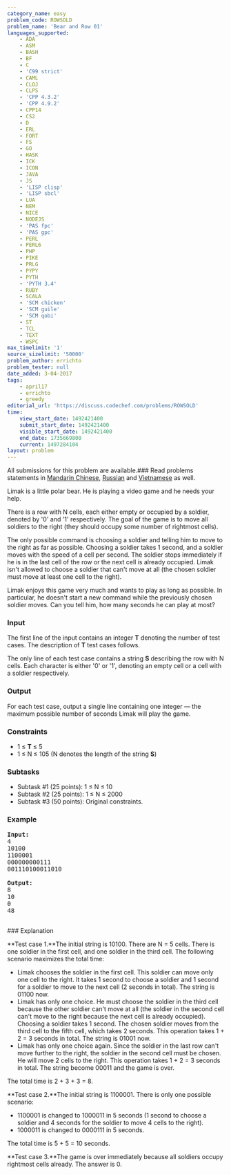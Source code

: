 ```yaml
---
category_name: easy
problem_code: ROWSOLD
problem_name: 'Bear and Row 01'
languages_supported:
    - ADA
    - ASM
    - BASH
    - BF
    - C
    - 'C99 strict'
    - CAML
    - CLOJ
    - CLPS
    - 'CPP 4.3.2'
    - 'CPP 4.9.2'
    - CPP14
    - CS2
    - D
    - ERL
    - FORT
    - FS
    - GO
    - HASK
    - ICK
    - ICON
    - JAVA
    - JS
    - 'LISP clisp'
    - 'LISP sbcl'
    - LUA
    - NEM
    - NICE
    - NODEJS
    - 'PAS fpc'
    - 'PAS gpc'
    - PERL
    - PERL6
    - PHP
    - PIKE
    - PRLG
    - PYPY
    - PYTH
    - 'PYTH 3.4'
    - RUBY
    - SCALA
    - 'SCM chicken'
    - 'SCM guile'
    - 'SCM qobi'
    - ST
    - TCL
    - TEXT
    - WSPC
max_timelimit: '1'
source_sizelimit: '50000'
problem_author: errichto
problem_tester: null
date_added: 3-04-2017
tags:
    - april17
    - errichto
    - greedy
editorial_url: 'https://discuss.codechef.com/problems/ROWSOLD'
time:
    view_start_date: 1492421400
    submit_start_date: 1492421400
    visible_start_date: 1492421400
    end_date: 1735669800
    current: 1497284104
layout: problem
---
```

All submissions for this problem are available.###  Read problems statements in [Mandarin Chinese](http://www.codechef.com/download/translated/APRIL17/mandarin/ROWSOLD.pdf), [Russian](http://www.codechef.com/download/translated/APRIL17/russian/ROWSOLD.pdf) and [Vietnamese](http://www.codechef.com/download/translated/APRIL17/vietnamese/ROWSOLD.pdf) as well.

Limak is a little polar bear. He is playing a video game and he needs your help.

There is a row with N cells, each either empty or occupied by a soldier, denoted by '0' and '1' respectively. The goal of the game is to move all soldiers to the right (they should occupy some number of rightmost cells).

The only possible command is choosing a soldier and telling him to move to the right as far as possible. Choosing a soldier takes 1 second, and a soldier moves with the speed of a cell per second. The soldier stops immediately if he is in the last cell of the row or the next cell is already occupied. Limak isn't allowed to choose a soldier that can't move at all (the chosen soldier must move at least one cell to the right).

Limak enjoys this game very much and wants to play as long as possible. In particular, he doesn't start a new command while the previously chosen soldier moves. Can you tell him, how many seconds he can play at most?

### Input

The first line of the input contains an integer **T** denoting the number of test cases. The description of **T** test cases follows.

The only line of each test case contains a string **S** describing the row with N cells. Each character is either '0' or '1', denoting an empty cell or a cell with a soldier respectively.

### Output

For each test case, output a single line containing one integer — the maximum possible number of seconds Limak will play the game.

### Constraints

- 1 ≤ **T** ≤ 5
- 1 ≤ N ≤ 105 (N denotes the length of the string **S**)

### Subtasks

- Subtask #1 (25 points): 1 ≤ N ≤ 10
- Subtask #2 (25 points): 1 ≤ N ≤ 2000
- Subtask #3 (50 points): Original constraints.

### Example

<pre><b>Input:</b>
4
10100
1100001
000000000111
001110100011010

<b>Output:</b>
8
10
0
48

</pre>### Explanation
**Test case 1.**The initial string is 10100. There are N = 5 cells. There is one soldier in the first cell, and one soldier in the third cell. The following scenario maximizes the total time:

- Limak chooses the soldier in the first cell. This soldier can move only one cell to the right. It takes 1 second to choose a soldier and 1 second for a soldier to move to the next cell (2 seconds in total). The string is 01100 now.
- Limak has only one choice. He must choose the soldier in the third cell because the other soldier can't move at all (the soldier in the second cell can't move to the right because the next cell is already occupied). Choosing a soldier takes 1 second. The chosen soldier moves from the third cell to the fifth cell, which takes 2 seconds. This operation takes 1 + 2 = 3 seconds in total. The string is 01001 now.
- Limak has only one choice again. Since the soldier in the last row can't move further to the right, the soldier in the second cell must be chosen. He will move 2 cells to the right. This operation takes 1 + 2 = 3 seconds in total. The string become 00011 and the game is over.

The total time is 2 + 3 + 3 = 8.

**Test case 2.**The initial string is 1100001. There is only one possible scenario:

- 1100001 is changed to 1000011 in 5 seconds (1 second to choose a soldier and 4 seconds for the soldier to move 4 cells to the right).
- 1000011 is changed to 0000111 in 5 seconds.

The total time is 5 + 5 = 10 seconds.

**Test case 3.**The game is over immediately because all soldiers occupy rightmost cells already. The answer is 0.
